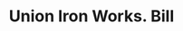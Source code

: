 ---
doi: 10.7916/D83X9JP8
date_other: '1908'
date_other_textual: '1908'
form: printed ephemera
genre:
- Invoices
name:
- Union Iron Works
object_in_context_url: https://biggert.cul.columbia.edu/items/view/ave_biggert_00578
subject_hierarchical_geographic:
- Bangor, Maine, United States
subject_name:
- Union Iron Works
title: Union Iron Works. Bill
sort_title: Union Iron Works. Bill
call_number: ave_biggert_00578
coordinates:
- 44.8,-68.8
pid: ave_biggert_00578
identifiers: ave_biggert_00578
thumbnail: https://derivativo-1.library.columbia.edu/iiif/2/ldpd:343679/full/!256,256/0/native.jpg
permalink: "/biggert/ave_biggert_00578/"
layout: iiif-image-page
---